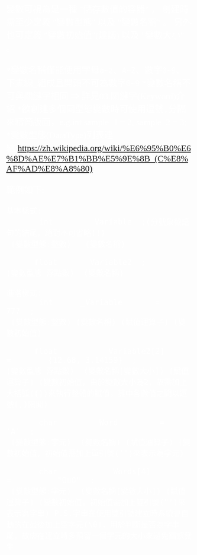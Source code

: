 <font color=#ffffff size=5 face="黑體">
變數可視為是一種 "儲存數值的容器" ，
創建時需至少定義 "變數型態" 以及 "變數名稱" 。
另外也可定義 "變數初始值"(建議) 以及 "變數大小" 。

\*變數名稱僅能使用字母`a~z`、`A~Z`、數字`0~9`、下畫線`_`組成且開頭不可為數字`0~9`
\*變數名稱不可與關鍵字相同 &rArr; 詳見03.關鍵字(Keyword)介紹
\*欲創建多個同型態變數時可使用逗號`,`分隔來精簡版面，e.g.int sample_1 = 2, sample_2 = 3;
\*變數型態(DataType)列表連結:<https://zh.wikipedia.org/wiki/%E6%95%B0%E6%8D%AE%E7%B1%BB%E5%9E%8B_(C%E8%AF%AD%E8%A8%80)>


範例如下:

    基本樣式:
	       int         Variable  ;(分號象徵語句的結尾，絕對不可省略!!)
	 (變數型態:整數)   (變數名稱)

	      float       Variable2  ;
	(變數型態:浮點數)  (變數名稱)

    進階樣式:
	       int      _Variable       =        777  ;
	 (變數型態:整數) (變數名稱) (賦值運算子) (變數初始值)

	      float          _Variable2[2]         =        {12.68, 3.14159}  ;
	(變數型態:浮點數)  (變數名稱[變數大小]) (賦值運算子) (變數初始值，由於變數大小為2，故需加上大括弧({})來執行整體的賦值，其中各數值之間以逗號(,)隔開)

	       char         Word         =         'A'  ;
	 (變數型態:字元)  (變數名稱) (賦值運算子) (變數初始值，初始值需加上單引號('')來表示為字元)

	       char            Words[4]           =          "OuO"  ;
	 (變數型態:字元)  (變數名稱[變數大小]) (賦值運算子) (變數初始值，初始值需加上雙引號("")來表示為字串) P.S.字串在使用雙引號建立時系統會自動的在最後加上空字元(\0)，用於判斷是否為字串尾，故需在建立時多預留一個字元的大小來避免錯誤發生
